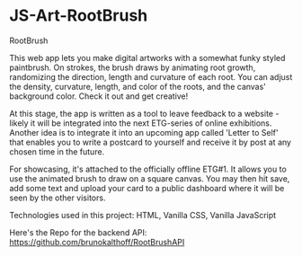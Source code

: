 # JS-Art-RootBrush

RootBrush

This web app lets you make digital artworks with a somewhat funky styled paintbrush. On strokes, the brush draws by animating root growth, randomizing the direction, length and curvature of each root. You can adjust the density, curvature, length, and color of the roots, and the canvas' background color. Check it out and get creative!

At this stage, the app is written as a tool to leave feedback to a website - likely it will be integrated into the next ETG-series of online exhibitions. Another idea is to integrate it into an upcoming app called 'Letter to Self' that enables you to write a postcard to yourself and receive it by post at any chosen time in the future.

For showcasing, it's attached to the officially offline ETG#1. It allows you to use the animated brush to draw on a square canvas. You may then hit save, add some text and upload your card to a public dashboard where it will be seen by the other visitors.

Technologies used in this project: HTML, Vanilla CSS, Vanilla JavaScript

Here's the Repo for the backend API: https://github.com/brunokalthoff/RootBrushAPI
